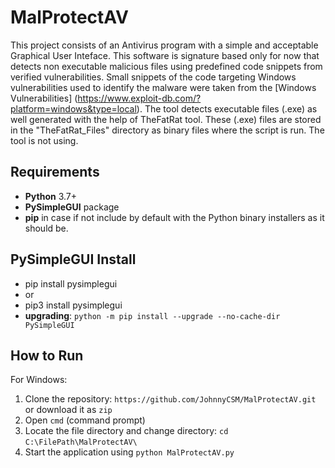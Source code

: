 # MalProtectAV
This project consists of an Antivirus program with a simple and acceptable Graphical User Inteface. This software is signature based only for now that detects non executable malicious files using predefined code snippets from verified vulnerabilities. Small snippets of the code targeting Windows vulnerabilities used to identify the malware were taken from the [Windows Vulnerabilities] (https://www.exploit-db.com/?platform=windows&type=local). 
The tool detects executable files (.exe) as well generated with the help of TheFatRat tool. These (.exe) files are stored in the "TheFatRat_Files" directory as binary files where the script is run. 
The tool is not using.

## Requirements
* **Python** 3.7+
* **PySimpleGUI** package
* **pip** in case if not include by default with the Python binary installers as it should be.

## PySimpleGUI Install
* pip install pysimplegui
* or
* pip3 install pysimplegui
* **upgrading**: `python -m pip install --upgrade --no-cache-dir PySimpleGUI`

## How to Run
For Windows:

1. Clone the repository: `https://github.com/JohnnyCSM/MalProtectAV.git` or download it as `zip`
2. Open `cmd` (command prompt)
3. Locate the file directory and change directory: `cd` `C:\FilePath\MalProtectAV\`
4. Start the application using `python MalProtectAV.py` 
